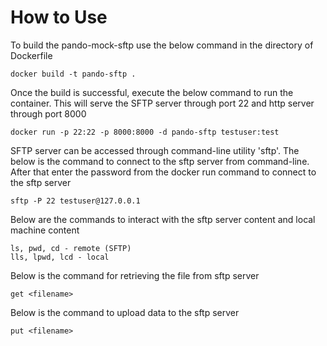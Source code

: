 # How to Use

To build the pando-mock-sftp use the below command in the directory of Dockerfile

```
docker build -t pando-sftp .
```

Once the build is successful, execute the below command to run the container. This will serve the SFTP server through port 22 and http server through port 8000

```
docker run -p 22:22 -p 8000:8000 -d pando-sftp testuser:test
```

SFTP server can be accessed through command-line utility 'sftp'. The below is the command to connect to the sftp server from command-line. After that enter the password from the docker run command to connect to the sftp server

```
sftp -P 22 testuser@127.0.0.1
```

Below are the commands to interact with the sftp server content and local machine content

```
ls, pwd, cd - remote (SFTP)
lls, lpwd, lcd - local
```

Below is the command for retrieving the file from sftp server

```
get <filename>
```

Below is the command to upload data to the sftp server

```
put <filename>
```
